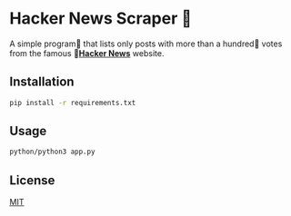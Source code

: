 # Hacker News Scraper :rocket:

A simple program:book: that lists only posts with more than a hundred:100: votes from the famous :stars:[**Hacker News**](https://news.ycombinator.com/) website. 

## Installation

```bash
pip install -r requirements.txt
```

## Usage

```bash
python/python3 app.py
```

## License

[MIT](https://github.com/PrashantMhrzn/Hacker-News-Scraper/blob/master/LICENSE)
